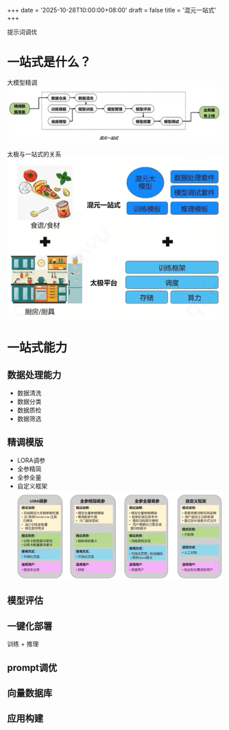+++
date = '2025-10-28T10:00:00+08:00'
draft = false
title = '混元一站式'
+++
<!--more-->



提示词调优

# 一站式是什么？

大模型精调
![img.png](img.png)


太极与一站式的关系
![img2.png](img2.png)

# 一站式能力
## 数据处理能力
- 数据清洗
- 数据分类
- 数据质检
- 数据筛选
## 精调模版
- LORA调参
- 全参精简
- 全参全量
- 自定义框架
![img_1.png](img_1.png)

## 模型评估

## 一键化部署
训练 + 推理
## prompt调优
## 向量数据库
## 应用构建


